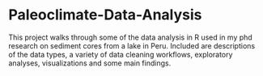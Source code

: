 # Paleoclimate-Data-Analysis

This project walks through some of the data analysis in R used in my phd research on sediment cores from a lake in Peru. Included are descriptions of the data types, a variety of data cleaning workflows, exploratory analyses, visualizations and some main findings. 
